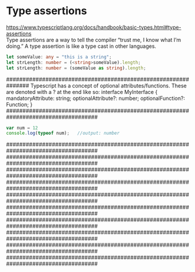 # Type assertions
https://www.typescriptlang.org/docs/handbook/basic-types.html#type-assertions
<br>Type assertions are a way to tell the compiler “trust me, I know what I’m doing.” A type assertion is like a type cast in other languages.

```typescript
let someValue: any = "this is a string";
let strLength: number = (<string>someValue).length;
let strLength: number = (someValue as string).length;
```
###############################################################
Typescript has a concept of optional attributes/functions. These are denoted with a ? at the end like so:
interface MyInterface 
{
    mandatoryAttribute: string;
    optionalAttribute?: number;
    optionalFunction?: Function;
}
####################################################################################
```typescript
var num = 12 
console.log(typeof num);   //output: number
```
####################################################################################
####################################################################################
####################################################################################
####################################################################################
####################################################################################
####################################################################################
####################################################################################
####################################################################################
####################################################################################
####################################################################################
